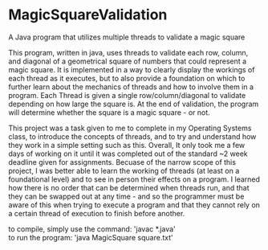 # MagicSquareValidation
A Java program that utilizes multiple threads to validate a magic square

This program, written in java, uses threads to validate each row, column, and diagonal of a geometrical square of numbers that could represent a magic square. It is implemented in a way to clearly display the workings of each thread as it executes, but to also provide a foundation on which to further learn about the mechanics of threads and how to involve them in a program. Each Thread is given a single row/column/diagonal to validate depending on how large the square is. At the end of validation, the program will determine whether the square is a magic square - or not.

This project was a task given to me to complete in my Operating Systems class, to introduce the concepts of threads, and to try and understand how they work in a simple setting such as this. Overall, It only took me a few days of working on it until it was completed out of the standard ~2 week deadline given for assignments. Becuase of the narrow scope of this project, I was better able to learn the working of threads (at least on a foundational level) and to see in person their effects on a program. I learned how there is no order that can be determined when threads run, and that they can be swapped out at any time - and so the programmer must be aware of this when trying to execute a program and that they cannot rely on a certain thread of execution to finish before another.

to compile, simply use the command: 'javac *.java'<br>
to run the program: 'java MagicSquare square.txt'
